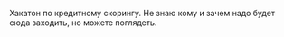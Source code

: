 Хакатон по кредитному скорингу. Не знаю кому и зачем надо будет сюда заходить, но можете поглядеть.
